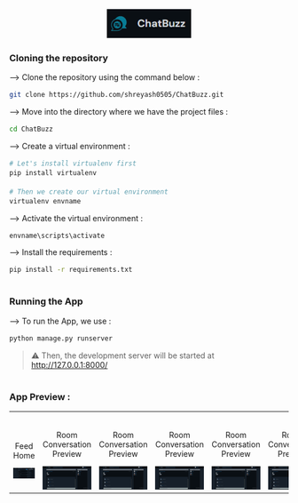 <div align="center">
<img width="30%" src="pics/logo.png">
</div>

### Cloning the repository

--> Clone the repository using the command below :
```bash
git clone https://github.com/shreyash0505/ChatBuzz.git

```

--> Move into the directory where we have the project files : 
```bash
cd ChatBuzz

```

--> Create a virtual environment :
```bash
# Let's install virtualenv first
pip install virtualenv

# Then we create our virtual environment
virtualenv envname

```

--> Activate the virtual environment :
```bash
envname\scripts\activate

```

--> Install the requirements :
```bash
pip install -r requirements.txt

```

#

### Running the App

--> To run the App, we use :
```bash
python manage.py runserver

```

> ⚠ Then, the development server will be started at http://127.0.0.1:8000/

#

### App Preview :

<table width="100%" > 
<tr>
<td width="50%">      
&nbsp; 
<br>
<p align="center">
  Feed Home
</p>
<img src="pics/feed_home.png">
</td> 
<td width="50%">
<br>
<p align="center">
  Room Conversation Preview
</p>
<img src="pics/room.png">
</td>
  <td width="50%">
<br>
<p align="center">
  Room Conversation Preview
</p>
<img src="pics/room.png">  
</td>
  <td width="50%">
<br>
<p align="center">
  Room Conversation Preview
</p>
<img src="pics/room.png">  
</td>
  <td width="50%">
<br>
<p align="center">
  Room Conversation Preview
</p>
<img src="pics/room.png">  
</td>
  <td width="50%">
<br>
<p align="center">
  Room Conversation Preview
</p>
<img src="pics/room.png">  
</td>
  <td width="50%">
<br>
<p align="center">
  Room Conversation Preview
</p>
<img src="pics/room.png">  
</td>
</table>



